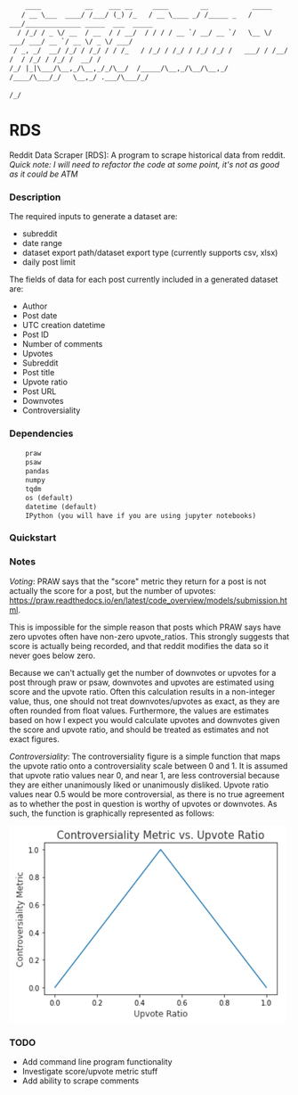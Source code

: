 
        ____           __    ___ __     ____        __           _____                                
       / __ \___  ____/ /___/ (_) /_   / __ \____ _/ /_____ _   / ___/______________ _____  ___  _____
      / /_/ / _ \/ __  / __  / / __/  / / / / __ `/ __/ __ `/   \__ \/ ___/ ___/ __ `/ __ \/ _ \/ ___/
     / _, _/  __/ /_/ / /_/ / / /_   / /_/ / /_/ / /_/ /_/ /   ___/ / /__/ /  / /_/ / /_/ /  __/ /    
    /_/ |_|\___/\__,_/\__,_/_/\__/  /_____/\__,_/\__/\__,_/   /____/\___/_/   \__,_/ .___/\___/_/     
                                                                              /_/                 



# RDS
Reddit Data Scraper [RDS]: A program to scrape historical data from reddit. *Quick note: I will need to refactor the code at some point, it's not as good as it could be ATM*


### Description

The required inputs to generate a dataset are:
- subreddit
- date range
- dataset export path/dataset export type (currently supports csv, xlsx)
- daily post limit


The fields of data for each post currently included in a generated dataset are:

- Author
- Post date
- UTC creation datetime
- Post ID
- Number of comments
- Upvotes
- Subreddit
- Post title
- Upvote ratio
- Post URL
- Downvotes
- Controversiality

### Dependencies

        praw
        psaw
        pandas
        numpy
        tqdm
        os (default)
        datetime (default)
        IPython (you will have if you are using jupyter notebooks)

### Quickstart

### Notes
*Voting*: PRAW says that the "score" metric they return for a post is not actually the score for a post, but the number of upvotes: https://praw.readthedocs.io/en/latest/code_overview/models/submission.html.

This is impossible for the simple reason that posts which PRAW says have zero upvotes often have non-zero upvote_ratios. This strongly suggests that score is actually being recorded, and that reddit modifies the data so it never goes below zero.

Because we can't actually get the number of downvotes or upvotes for a post through praw or psaw, downvotes and upvotes are estimated using score and the upvote ratio. Often this calculation results in a non-integer value, thus, one should not treat downvotes/upvotes as exact, as they are often rounded from float values. Furthermore, the values are estimates based on how I expect you would calculate upvotes and downvotes given the score and upvote ratio, and should be treated as estimates and not exact figures.

*Controversiality*: The controversiality figure is a simple function that maps the upvote ratio onto a controversiality scale between 0 and 1. It is assumed that upvote ratio values near 0, and near 1, are less controversial because they are either unanimously liked or unanimously disliked. Upvote ratio values near 0.5 would be more controversial, as there is no true agreement as to whether the post in question is worthy of upvotes or downvotes. As such, the function is graphically represented as follows:

![](images/controversial_metric_func.png)


### TODO

- Add command line program functionality
- Investigate score/upvote metric stuff
- Add ability to scrape comments
